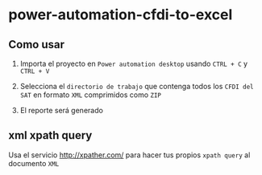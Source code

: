 # power-automation-cfdi-to-excel

## Como usar

1. Importa el proyecto en `Power automation desktop` usando `CTRL + C` y `CTRL + V`

2. Selecciona el `directorio de trabajo` que contenga todos los `CFDI del SAT` en formato `XML` comprimidos como `ZIP`

3. El reporte será generado

## xml xpath query
Usa el servicio http://xpather.com/ para hacer tus propios `xpath query` al documento `XML`